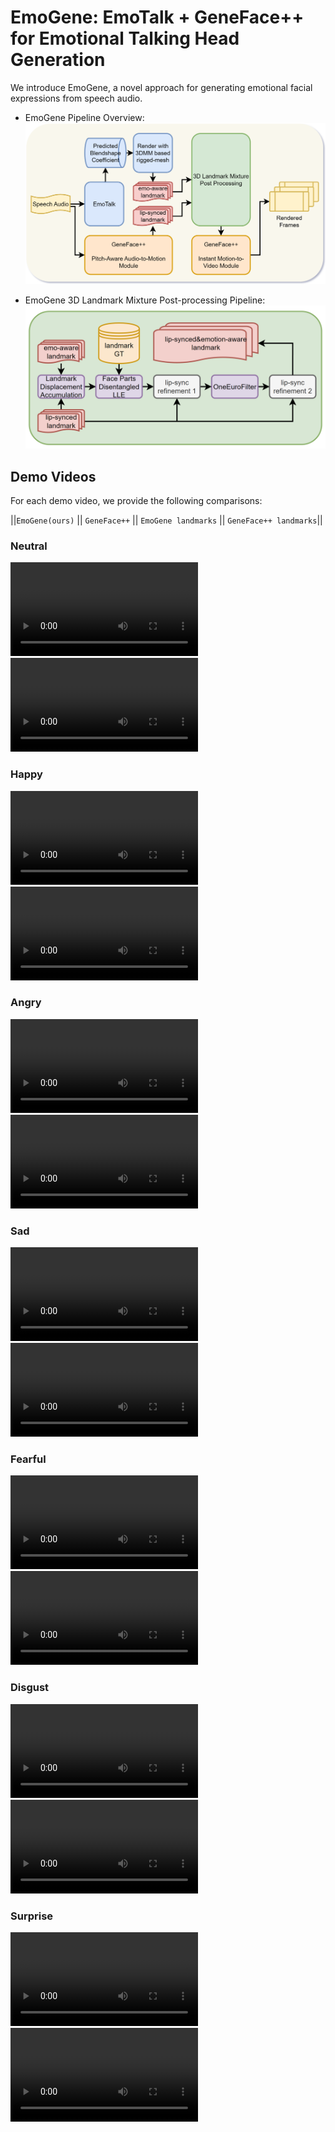 # EmoGene: EmoTalk + GeneFace++ for Emotional Talking Head Generation

We introduce EmoGene, a novel approach for generating emotional facial expressions from speech audio.
- EmoGene Pipeline Overview:
![alt text](../assets/emogene/figures/overall_pipeline.png)

- EmoGene 3D Landmark Mixture Post-processing Pipeline:
![alt text](../assets/emogene/figures/post_processing_pipeline.png)


## Demo Videos
For each demo video, we provide the following comparisons:

||`EmoGene(ours)` || `GeneFace++` || `EmoGene landmarks` || `GeneFace++ landmarks`||


### Neutral
<video src="../assets/emogene/demo_videos/neutral_May_actor20.mp4" controls="controls" style="max-width: 720px;">
</video>

<video src="../assets/emogene/demo_videos/neutral_May_actor19.mp4" controls="controls" style="max-width: 720px;">
</video>

### Happy
<video src="../assets/emogene/demo_videos/happy_May_actor20.mp4" controls="controls" style="max-width: 720px;">
</video>

<video src="../assets/emogene/demo_videos/happy_May_actor19.mp4" controls="controls" style="max-width: 720px;">
</video>

### Angry
<video src="../assets/emogene/demo_videos/angry_May_actor20.mp4" controls="controls" style="max-width: 720px;">
</video>

<video src="../assets/emogene/demo_videos/angry_May_actor19.mp4" controls="controls" style="max-width: 720px;">
</video>

### Sad
<video src="../assets/emogene/demo_videos/sad_May_actor20.mp4" controls="controls" style="max-width: 720px;">
</video>

<video src="../assets/emogene/demo_videos/sad_May_actor19.mp4" controls="controls" style="max-width: 720px;">
</video>

### Fearful
<video src="../assets/emogene/demo_videos/fearful_May_actor20.mp4" controls="controls" style="max-width: 720px;">
</video>

<video src="../assets/emogene/demo_videos/fearful_May_actor19.mp4" controls="controls" style="max-width: 720px;">
</video>

### Disgust
<video src="../assets/emogene/demo_videos/disgust_May_actor20.mp4" controls="controls" style="max-width: 720px;">
</video>

<video src="../assets/emogene/demo_videos/disgust_May_actor19.mp4" controls="controls" style="max-width: 720px;">
</video>

### Surprise
<video src="../assets/emogene/demo_videos/surprised_May_actor20.mp4" controls="controls" style="max-width: 720px;">
</video>

<video src="../assets/emogene/demo_videos/surprised_May_actor19.mp4" controls="controls" style="max-width: 720px;">
</video>


